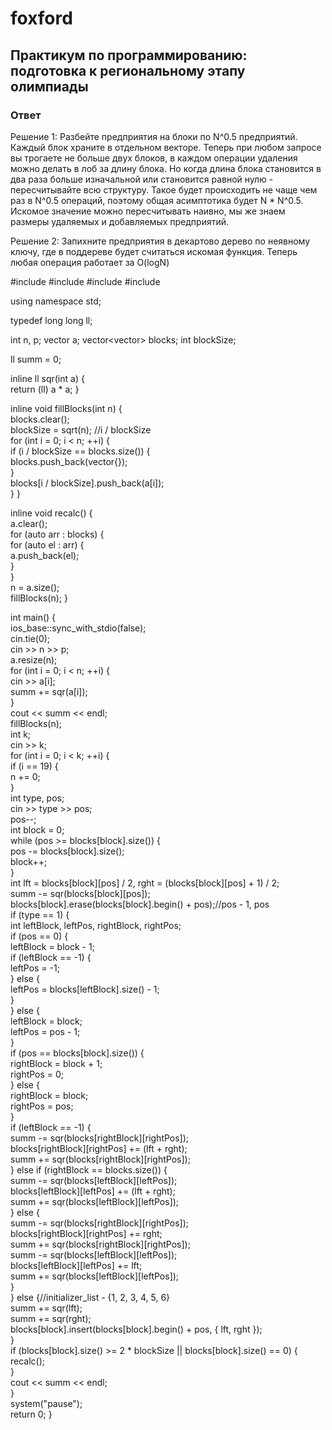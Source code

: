 # foxford
## Практикум по программированию: подготовка к региональному этапу олимпиады ##
### Ответ ###
Решение 1: Разбейте предприятия на блоки по N^0.5 предприятий. 
Каждый блок храните в отдельном векторе. 
Теперь при любом запросе вы трогаете не больше двух блоков, 
в каждом операции удаления можно делать в лоб за длину блока. 
Но когда длина блока становится в два раза больше изначальной или становится равной нулю - 
пересчитывайте всю структуру. 
Такое будет происходить не чаще чем раз в N^0.5 операций, поэтому общая асимптотика будет N * N^0.5. 
Искомое значение можно пересчитывать наивно, мы же знаем размеры удаляемых и добавляемых предприятий.

Решение 2: Запихните предприятия в декартово дерево по неявному ключу, 
где в поддереве будет считаться искомая функция. Теперь любая операция работает за O(logN)

#include <iostream> #include <vector> #include <algorithm> #include <cmath>

using namespace std;

typedef long long ll;

int n, p; 
vector<int> a; 
vector<vector<int>> blocks; 
int blockSize;

ll summ = 0;

inline ll sqr(int a) {     
return (ll) a * a; 
}

inline void fillBlocks(int n) {     
blocks.clear();     
blockSize = sqrt(n); //i / blockSize     
for (int i = 0; i < n; ++i) {         
if (i / blockSize == blocks.size()) {             
blocks.push_back(vector<int>{});         
}         
blocks[i / blockSize].push_back(a[i]);     
} 
}

inline void recalc() {     
a.clear();     
for (auto arr : blocks) {         
for (auto el : arr) {             
a.push_back(el);         
}     
}    
n = a.size();     
fillBlocks(n); 
}

int main() {     
ios_base::sync_with_stdio(false);     
cin.tie(0);     
cin >> n >> p;     
a.resize(n);     
for (int i = 0; i < n; ++i) {         
cin >> a[i];         
summ += sqr(a[i]);     
}     
cout << summ << endl;     
fillBlocks(n);     
int k;     
cin >> k;     
for (int i = 0; i < k; ++i) {         
if (i == 19) {             
n += 0;         
}         
int type, pos;         
cin >> type >> pos;         
pos--;         
int block = 0;         
while (pos >= blocks[block].size()) {             
pos -= blocks[block].size();             
block++;         
}         
int lft = blocks[block][pos] / 2, rght = (blocks[block][pos] + 1) / 2;         
summ -= sqr(blocks[block][pos]);         
blocks[block].erase(blocks[block].begin() + pos);//pos - 1, pos         
if (type == 1) {             
int leftBlock, leftPos, rightBlock, rightPos;             
if (pos == 0) {                 
leftBlock = block - 1;                 
if (leftBlock == -1) {                     
leftPos = -1;                 
} else {                     
leftPos = blocks[leftBlock].size() - 1;                 
}             
} else {                 
leftBlock = block;                 
leftPos = pos - 1;             
}             
if (pos == blocks[block].size()) {                 
rightBlock = block + 1;                 
rightPos = 0;             
} else {                 
rightBlock = block;                 
rightPos = pos;             
}             
if (leftBlock == -1) {                 
summ -= sqr(blocks[rightBlock][rightPos]);                 
blocks[rightBlock][rightPos] += (lft + rght);                 
summ += sqr(blocks[rightBlock][rightPos]);             
} else if (rightBlock == blocks.size()) {                 
summ -= sqr(blocks[leftBlock][leftPos]);                 
blocks[leftBlock][leftPos] += (lft + rght);                 
summ += sqr(blocks[leftBlock][leftPos]);             
} else {                 
summ -= sqr(blocks[rightBlock][rightPos]);                 
blocks[rightBlock][rightPos] += rght;                 
summ += sqr(blocks[rightBlock][rightPos]);                 
summ -= sqr(blocks[leftBlock][leftPos]);                 
blocks[leftBlock][leftPos] += lft;                 
summ += sqr(blocks[leftBlock][leftPos]);             
}         
} else {//initializer_list - {1, 2, 3, 4, 5, 6}             
summ += sqr(lft);             
summ += sqr(rght);             
blocks[block].insert(blocks[block].begin() + pos, { lft, rght });         
}         
if (blocks[block].size() >= 2 * blockSize || blocks[block].size() == 0) {             
recalc();         
}         
cout << summ << endl;     
}     
system("pause");     
return 0; 
}

